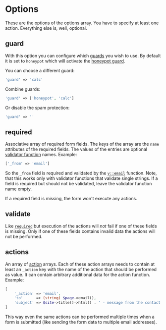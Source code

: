 # Options

These are the options of the options array. You have to specify at least one action. Everything else is, well, optional.

## guard

With this option you can configure which [guards](guards) you wish to use. By default it is set to `honeypot` which will activate the [honeypot guard](guards#honeypot).

You can choose a different guard:

```php
'guard' => 'calc'
```

Combine guards:

```php
'guard' => ['honeypot', 'calc']
```

Or disable the spam protection:

```php
'guard' => ''
```

## required

Associative array of required form fields. The keys of the array are the `name` attributes of the required fields. The values of the entries are optional [validator function](http://getkirby.com/docs/cheatsheet#validators) names. Example:

```php
['_from' => 'email']
```

So the `_from` field is required and validated by the [`v::email`](http://getkirby.com/docs/cheatsheet/validators/email) function. Note, that this works only with validator functions that validate single strings. If a field is required but should not be validated, leave the validator function name empty.

If a required field is missing, the form won't execute any actions.

## validate

Like [`required`](#required) but execution of the actions will *not* fail if one of these fields is missing. Only if one of these fields contains invalid data the actions will not be performed.

## actions

An array of [action](actions) arrays. Each of these action arrays needs to contain at least an `_action` key with the name of the action that should be performed as value. It can contain arbitrary additional data for the action function. Example:

```php
[
    '_action' => 'email',
    'to'      => (string) $page->email(),
    'subject' => $site->title()->html() . ' - message from the contact form'
]
```

This way even the same actions can be performed multiple times when a form is submitted (like sending the form data to multiple email addresses).
